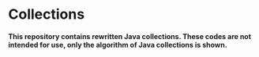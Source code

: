 # Collections

#### This repository contains rewritten Java collections. These codes are not intended for use, only the algorithm of Java collections is shown.
